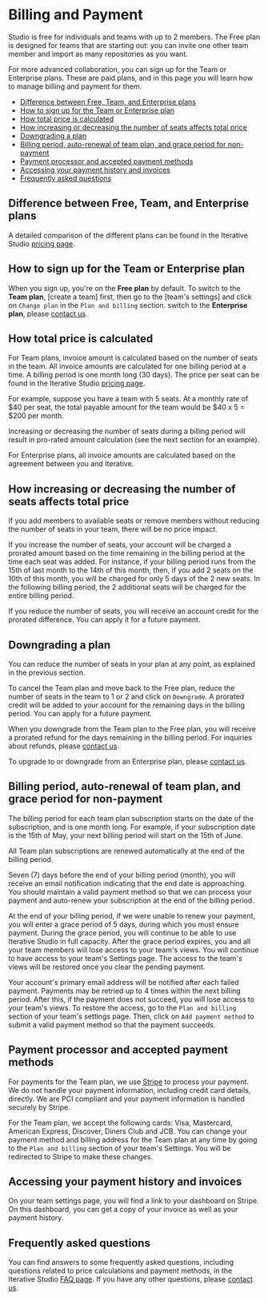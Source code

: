 # Billing and Payment

Studio is free for individuals and teams with up to 2 members. The Free plan is
designed for teams that are starting out: you can invite one other team member
and import as many repositories as you want.

For more advanced collaboration, you can sign up for the Team or Enterprise
plans. These are paid plans, and in this page you will learn how to manage
billing and payment for them.

- [Difference between Free, Team, and Enterprise plans](#difference-between-free-team-and-enterprise-plans)
- [How to sign up for the Team or Enterprise plan](#how-to-sign-up-for-the-team-or-enterprise-plan)
- [How total price is calculated](#how-total-price-is-calculated)
- [How increasing or decreasing the number of seats affects total price](#how-increasing-or-decreasing-the-number-of-seats-affects-total-price)
- [Downgrading a plan](#downgrading-a-plan)
- [Billing period, auto-renewal of team plan, and grace period for non-payment](#billing-period-auto-renewal-of-team-plan-and-grace-period-for-non-payment)
- [Payment processor and accepted payment methods](#payment-processor-and-accepted-payment-methods)
- [Accessing your payment history and invoices](#accessing-your-payment-history-and-invoices)
- [Frequently asked questions](#frequently-asked-questions)

## Difference between Free, Team, and Enterprise plans

A detailed comparison of the different plans can be found in the Iterative
Studio [pricing page](https://studio.iterative.ai/pricing).

## How to sign up for the Team or Enterprise plan

When you sign up, you're on the **Free plan** by default. To switch to the
**Team plan**, [create a team] first, then go to the [team's settings] and click
on `Change plan` in the `Plan and billing` section. switch to the **Enterprise
plan**, please [contact us].

[contact us]: /doc/studio/troubleshooting#support

## How total price is calculated

For Team plans, invoice amount is calculated based on the number of seats in the
team. All invoice amounts are calculated for one billing period at a time. A
billing period is one month long (30 days). The price per seat can be found in
the Iterative Studio [pricing page](https://studio.iterative.ai/pricing).

For example, suppose you have a team with 5 seats. At a monthly rate of $40 per
seat, the total payable amount for the team would be $40 x 5 = $200 per month.

Increasing or decreasing the number of seats during a billing period will result
in pro-rated amount calculation (see the next section for an example).

For Enterprise plans, all invoice amounts are calculated based on the agreement
between you and Iterative.

## How increasing or decreasing the number of seats affects total price

If you add members to available seats or remove members without reducing the
number of seats in your team, there will be no price impact.

If you increase the number of seats, your account will be charged a prorated
amount based on the time remaining in the billing period at the time each seat
was added. For instance, if your billing period runs from the 15th of last month
to the 14th of this month, then, if you add 2 seats on the 10th of this month,
you will be charged for only 5 days of the 2 new seats. In the following billing
period, the 2 additional seats will be charged for the entire billing period.

If you reduce the number of seats, you will receive an account credit for the
prorated difference. You can apply it for a future payment.

## Downgrading a plan

You can reduce the number of seats in your plan at any point, as explained in
the previous section.

To cancel the Team plan and move back to the Free plan, reduce the number of
seats in the team to 1 or 2 and click on `Downgrade`. A prorated credit will be
added to your account for the remaining days in the billing period. You can
apply for a future payment.

When you downgrade from the Team plan to the Free plan, you will receive a
prorated refund for the days remaining in the billing period. For inquiries
about refunds, please [contact us].

To upgrade to or downgrade from an Enterprise plan, please [contact us].

## Billing period, auto-renewal of team plan, and grace period for non-payment

The billing period for each team plan subscription starts on the date of the
subscription, and is one month long. For example, if your subscription date is
the 15th of May, your next billing period will start on the 15th of June.

All Team plan subscriptions are renewed automatically at the end of the billing
period.

Seven (7) days before the end of your billing period (month), you will receive
an email notification indicating that the end date is approaching. You should
maintain a valid payment method so that we can process your payment and
auto-renew your subscription at the end of the billing period.

At the end of your billing period, if we were unable to renew your payment, you
will enter a grace period of 5 days, during which you must ensure payment.
During the grace period, you will continue to be able to use Iterative Studio in
full capacity. After the grace period expires, you and all your team members
will lose access to your team's views. You will continue to have access to your
team's Settings page. The access to the team's views will be restored once you
clear the pending payment.

Your account's primary email address will be notified after each failed payment.
Payments may be retried up to 4 times within the next billing period. After
this, if the payment does not succeed, you will lose access to your team's
views. To restore the access, go to the `Plan and billing` section of your
team's settings page. Then, click on `Add payment method` to submit a valid
payment method so that the payment succeeds.

## Payment processor and accepted payment methods

For payments for the Team plan, we use [Stripe](https://stripe.com/) to process
your payment. We do not handle your payment information, including credit card
details, directly. We are PCI compliant and your payment information is handled
securely by Stripe.

For the Team plan, we accept the following cards: Visa, Mastercard, American
Express, Discover, Diners Club and JCB. You can change your payment method and
billing address for the Team plan at any time by going to the `Plan and billing`
section of your team's Settings. You will be redirected to Stripe to make these
changes.

## Accessing your payment history and invoices

On your team settings page, you will find a link to your dashboard on Stripe. On
this dashboard, you can get a copy of your invoice as well as your payment
history.

## Frequently asked questions

You can find answers to some frequently asked questions, including questions
related to price calculations and payment methods, in the Iterative Studio
[FAQ page](https://studio.iterative.ai/faq). If you have any other questions,
please [contact us].
